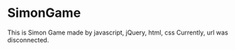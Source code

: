 # SimonGame
This is Simon Game made by javascript, jQuery, html, css
Currently, url was disconnected.
